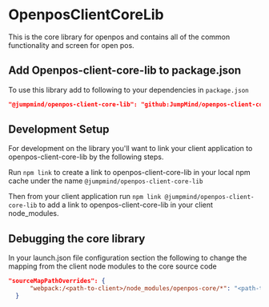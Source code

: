# OpenposClientCoreLib

This is the core library for openpos and contains all of the common functionality and screen for open pos. 

## Add Openpos-client-core-lib to package.json
To use this library add to following to your dependencies in `package.json`
```json
"@jumpmind/openpos-client-core-lib": "github:JumpMind/openpos-client-core-lib"
```

## Development Setup
For development on the library you'll want to link your client application to openpos-client-core-lib by the following steps.

Run `npm link` to create a link to openpos-client-core-lib in your local npm cache under the name `@jumpmind/openpos-client-core-lib`

Then from your client application run `npm link @jumpmind/openpos-client-core-lib` to add a link to openpos-client-core-lib in your client node_modules.

## Debugging the core library
In your launch.json file configuration section the following to change the mapping from the client node modules to the core source code
```json
"sourceMapPathOverrides": {
      "webpack:/<path-to-client>/node_modules/openpos-core/*": "<path-to-open-pos.git>/openpos-client-core-lib/src/app/openpos-core/*"    
  }
```

